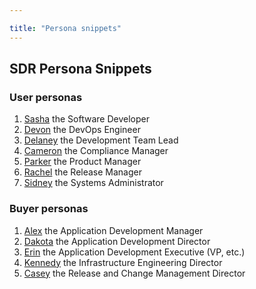 ```yaml
---

title: "Persona snippets"
---
```








## SDR Persona Snippets

### User personas

1. [Sasha](/handbook/marketing/brand-and-product-marketing/product-and-solution-marketing/persona-snippets/user-personas/sasha) the Software Developer
1. [Devon](/handbook/marketing/brand-and-product-marketing/product-and-solution-marketing/persona-snippets/user-personas/devon) the DevOps Engineer
1. [Delaney](/handbook/marketing/brand-and-product-marketing/product-and-solution-marketing/persona-snippets/user-personas/delaney) the Development Team Lead
1. [Cameron](/handbook/marketing/brand-and-product-marketing/product-and-solution-marketing/persona-snippets/user-personas/cameron) the Compliance Manager
1. [Parker](/handbook/marketing/brand-and-product-marketing/product-and-solution-marketing/persona-snippets/user-personas/parker) the Product Manager
1. [Rachel](/handbook/marketing/brand-and-product-marketing/product-and-solution-marketing/persona-snippets/user-personas/rachel) the Release Manager
1. [Sidney](/handbook/marketing/brand-and-product-marketing/product-and-solution-marketing/persona-snippets/user-personas/sidney) the Systems Administrator

### Buyer personas

1. [Alex](/handbook/marketing/brand-and-product-marketing/product-and-solution-marketing/persona-snippets/buyer-personas/alex) the Application Development Manager
1. [Dakota](/handbook/marketing/brand-and-product-marketing/product-and-solution-marketing/persona-snippets/buyer-personas/dakota) the Application Development Director
1. [Erin](/handbook/marketing/brand-and-product-marketing/product-and-solution-marketing/persona-snippets/buyer-personas/erin) the Application Development Executive (VP, etc.)
1. [Kennedy](/handbook/marketing/brand-and-product-marketing/product-and-solution-marketing/persona-snippets/buyer-personas/kennedy) the Infrastructure Engineering Director
1. [Casey](/handbook/marketing/brand-and-product-marketing/product-and-solution-marketing/persona-snippets/buyer-personas/casey) the Release and Change Management Director
